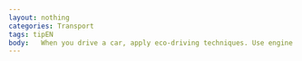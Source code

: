 ```yaml
---
layout: nothing
categories: Transport
tags: tipEN
body: 	When you drive a car, apply eco-driving techniques. Use engine braking and avoid unnecessary loads in the car, turn off unnecessary electrical equipment, use air conditioning in moderation and ensure proper tyre pressure. This way you will reduce fuel consumption and wear and tear of vehicle parts. In addition, you will reduce the environmental impact of using a car.
---
```

